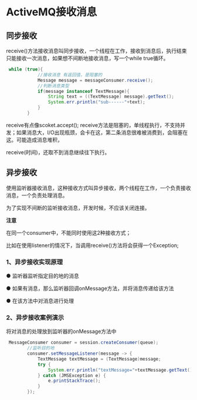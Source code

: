 # ActiveMQ接收消息

## 同步接收

receive()方法接收消息叫同步接收，一个线程在工作，接收到消息后，执行结束只能接收一次消息，如果想不间断地接收消息，写一个while true循环。

```java
 while (true){
            //接收消息 有返回值，是阻塞的
            Message message = messageConsumer.receive();
            //判断消息类型
            if(message instanceof TextMessage){
                String text = ((TextMessage) message).getText();
                System.err.println("sub------"+text);
            }
        }
```

receive有点像scoket.accept();  receive方法是阻塞的，单线程执行，不支持并发；如果消息大，I/O出现瓶颈，会卡在这，第二条消息很难被消费到，会阻塞在这。可能造成消息堆积，

receive(时间)，还取不到消息继续往下执行。

## 异步接收

使用监听器接收消息，这种接收方式叫异步接收，两个线程在工作，一个负责接收消息，一个负责处理消息。

为了实现不间断的监听接收消息，开发时候，不应该关闭连接。

**注意**

在同一个consumer中，不能同时使用这2种接收方式；

比如在使用listener的情况下，当调用receive()方法将会获得一个Exception;

### 1、异步接收实现原理

● 监听器监听指定目的地的消息

● 如果有消息，那么监听器回调onMessage方法，并将消息传递给该方法

● 在该方法中对消息进行处理

### 2、异步接收案例演示

将对消息的处理放到监听器的onMessage方法中

```java
 MessageConsumer consumer = session.createConsumer(queue);
        //监听目的地
        consumer.setMessageListener(message -> {
            TextMessage textMessage = (TextMessage)message;
            try {
                System.err.println("textMessage="+textMessage.getText());
            } catch (JMSException e) {
                e.printStackTrace();
            }
        });
```

